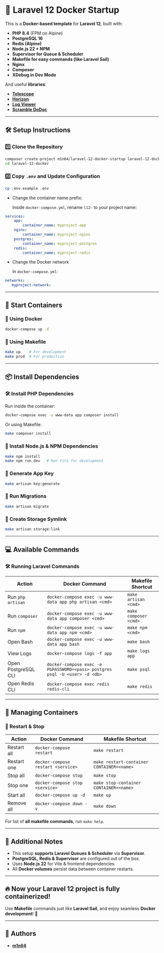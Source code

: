# 🚀 Laravel 12 Docker Startup

This is a **Docker-based template** for **Laravel 12**, built with:
- **PHP 8.4** (FPM on Alpine)
- **PostgreSQL 16**
- **Redis (Alpine)**
- **Node.js 22 + NPM**
- **Supervisor for Queue & Scheduler**
- **Makefile for easy commands (like Laravel Sail)**
- **Nginx**
- **Composer**
- **XDebug in Dev Mode**

And useful **libraries**:
- **[Telescope](https://laravel.com/docs/12.x/telescope)**
- **[Horizon](https://laravel.com/docs/11.x/horizon)**
- **[Log Viewer](https://log-viewer.opcodes.io/docs/3.x/install)**
- **[Scramble DeDoc](https://scramble.dedoc.co/installation)**

---

## **🛠 Setup Instructions**
### 1️⃣ Clone the Repository
```sh
composer create-project m1n64/laravel-12-docker-startup laravel-12-docker
cd laravel-12-docker
```
### 2️⃣ Copy `.env` and Update Configuration
```sh
cp .env.example .env
```
- Change the container name prefix:

  Inside `docker-compose.yml`, rename `l12-` to your project name:
```yaml
services:
    app:
        container_name: myproject-app
    nginx:
        container_name: myproject-nginx
    postgres:
        container_name: myproject-postgres
    redis:
        container_name: myproject-redis
```
- Change the Docker network

  In `docker-compose.yml`:
```yaml
networks:
   myproject-network:
```

---

## 🚀 Start Containers
### 🔹 Using Docker
```sh
docker-compose up -d
```
### 🔹 Using Makefile
```sh
make up    # For development
make prod  # For production
```

--- 

## 📦 Install Dependencies
### 🛠 Install PHP Dependencies

Run inside the container:
```sh
docker-compose exec -u www-data app composer install
```

Or using Makefile:
```sh
make composer install
```

### 🎸 Install Node.js & NPM Dependencies
```sh
make npm install
make npm run dev   # Run Vite for development
```

### 🔑 Generate App Key
```sh
make artisan key:generate
```

### 📜 Run Migrations
```sh
make artisan migrate
```

### 🔗 Create Storage Symlink
```sh
make artisan storage:link
```

---

## 💻 Available Commands
### 🛠 Running Laravel Commands

| Action              | Docker Command                                                             | Makefile Shortcut     |
|---------------------|----------------------------------------------------------------------------|-----------------------|
| Run `php artisan`   | `docker-compose exec -u www-data app php artisan <cmd>`                    | `make artisan <cmd>`  |
| Run `composer`      | `docker-compose exec -u www-data app composer <cmd>`                       | `make composer <cmd>` |
| Run `npm`           | `docker-compose exec -u www-data app npm <cmd>`                            | `make npm <cmd>`      |
| Open Bash           | `docker-compose exec -u www-data app bash`                                 | `make bash`           | 
| View Logs           | `docker-compose logs -f app`                                               | `make logs app`       | 
| Open PostgreSQL CLI | `docker-compose exec -e PGPASSWORD=<pass> postgres psql -U <user> -d <db>` | `make psql`           | 
| Open Redis CLI      | `docker-compose exec redis redis-cli`                                      | `make redis`          | 

---

## 🛑 Managing Containers
### 🔄 Restart & Stop
| Action      | Docker Command                     | Makefile Shortcut                         |
|-------------|------------------------------------|-------------------------------------------|
| Restart all | `docker-compose restart`           | `make restart`                            |
| Restart one | `docker-compose restart <service>` | `make restart-container CONTAINER=<name>` | 
| Stop all    | `docker-compose stop`              | `make stop`                               |
| Stop one    | `docker-compose stop <service>`    | `make stop-container CONTAINER=<name>`    |
| Start all   | `docker-compose up -d`             | `make up`                                 |
| Remove all  | `docker-compose down -v`           | `make down`                               |


For list of **all makefile commands**, run `make help`. 

---

## 📜 Additional Notes
- This setup **supports Laravel Queues & Scheduler** via **Supervisor**. 
- **PostgreSQL, Redis & Supervisor** are configured out of the box.
- Uses **Node.js 22** for Vite & frontend dependencies.
- All **Docker volumes** persist data between container restarts.

---

## 🔥 Now your Laravel 12 project is fully containerized! 
Use **Makefile** commands just like **Laravel Sail**, and enjoy seamless **Docker development**! 🚀

---

## 🤖 Authors
- [**m1n64**](https://github.com/m1n64)

